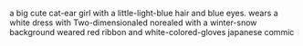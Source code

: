 a big cute cat-ear girl with a little-light-blue hair and blue eyes. wears a white dress with Two-dimensionaled norealed with a winter-snow background weared red ribbon and white-colored-gloves japanese commic

